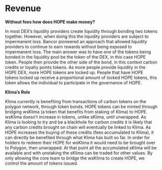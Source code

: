 # Revenue

**Without fees how does HOPE make money?**

In most DEX’s liquidity providers create liquidity through bonding two tokens together. However, when doing this the liquidity providers are subject to impermanent loss. Bancor pioneered an approach that allowed liquidity providers to continue to earn rewards without being exposed to impermanent loss. The main answer was to have one of the tokens being bonded in the liquidity pool be the token of the DEX, in this case HOPE token. People then provide the other side of the bond, in this context carbon credits or loyalty points tokens. As more people provide liquidity in the HOPE DEX, more HOPE tokens are locked up. People that have HOPE tokens locked up receive a proportional amount of locked HOPE tokens, this token allows the individual to participate in the governance of HOPE.&#x20;

**Klima’s Role**&#x20;

Klima currently is benefiting from transactions of carbon tokens on the polygon network, through token bonds. HOPE tokens can be minted through bridging wsKlima (a token that benefits from staking of Klima) to HOPE. wsKlima doesn’t increase in tokens, unlike sKlima, until unwrapped. As Klima is looking to try and be a blackhole for carbon credits it is likely that any carbon credits brought on chain will eventually be linked to Klima. As HOPE increases the buying of these credits (fees accumulated to Klima), it can directly be benefited through what Klima has built so far. In order for holders to redeem their HOPE for wsKlima it would need to be brought over to Polygon, then unwrapped. At that point all the accumulated sKlima will be available and with unstaking the sKlima can be traded for other values. By only allowing the core team to bridge the wsKlima to create HOPE, we control the amount of tokens issued.&#x20;
